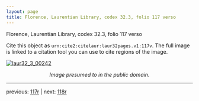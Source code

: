 ```yaml
---
layout: page
title: Florence, Laurentian Library, codex 32.3, folio 117 verso
---
```


Florence, Laurentian Library, codex 32.3, folio 117 verso

Cite this object as `urn:cite2:citelaur:laur32pages.v1:117v`.  The full image is linked to a citation tool you can use to cite regions of the image.

[![laur32_3_00242](http://www.homermultitext.org/iipsrv?IIIF=/project/homer/pyramidal/deepzoom/citelaur/laur32imgs/v1/laur32_3_00242.tif/full/800,/0/default.jpg)](http://www.homermultitext.org/ict2/?urn=urn:cite2:citelaur:laur32imgs.v1:laur32_3_00242) 

<p style="text-align: center; font-style: italic;">Image presumed to in the public domain.</p>

---

previous: [117r](../117r/) | next: [118r](../118r/)